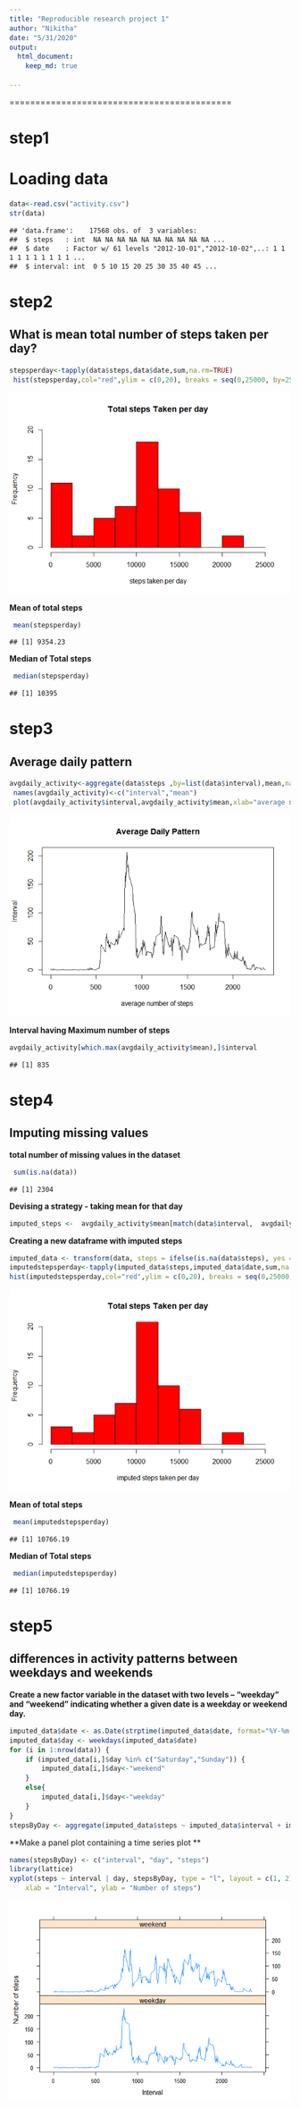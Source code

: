 ```yaml
---
title: "Reproducible research project 1"
author: "Nikitha"
date: "5/31/2020"
output: 
  html_document: 
    keep_md: true 

---
```



===========================================

# step1


# Loading data



```r
data<-read.csv("activity.csv")
str(data)
```

```
## 'data.frame':	17568 obs. of  3 variables:
##  $ steps   : int  NA NA NA NA NA NA NA NA NA NA ...
##  $ date    : Factor w/ 61 levels "2012-10-01","2012-10-02",..: 1 1 1 1 1 1 1 1 1 1 ...
##  $ interval: int  0 5 10 15 20 25 30 35 40 45 ...
```

# step2


## What is mean total number of steps taken per day?



```r
stepsperday<-tapply(data$steps,data$date,sum,na.rm=TRUE)
 hist(stepsperday,col="red",ylim = c(0,20), breaks = seq(0,25000, by=2500),main="Total steps Taken per day",xlab="steps taken per day")
```

![](PA1_template_files/figure-html/unnamed-chunk-2-1.png)<!-- -->
 
 **Mean of total steps**
 
 

```r
 mean(stepsperday)
```

```
## [1] 9354.23
```
 
 
  **Median of Total steps**
 
 

```r
 median(stepsperday)
```

```
## [1] 10395
```
 
 
 
# step3
 
 
## Average daily pattern 



```r
avgdaily_activity<-aggregate(data$steps ,by=list(data$interval),mean,na.rm=TRUE)
 names(avgdaily_activity)<-c("interval","mean")
 plot(avgdaily_activity$interval,avgdaily_activity$mean,xlab="average number of steps ",ylab="Interval",main="Average Daily Pattern",type="l")
```

![](PA1_template_files/figure-html/unnamed-chunk-3-1.png)<!-- -->


**Interval having Maximum number of steps**



```r
avgdaily_activity[which.max(avgdaily_activity$mean),]$interval
```

```
## [1] 835
```


# step4

## Imputing missing values


**total number of missing values in the dataset**




```r
 sum(is.na(data))
```

```
## [1] 2304
```


**Devising a strategy - taking mean for that day**



```r
imputed_steps <-  avgdaily_activity$mean[match(data$interval,  avgdaily_activity$interval)]
```



**Creating a new dataframe with imputed steps**



```r
imputed_data <- transform(data, steps = ifelse(is.na(data$steps), yes = imputed_steps, no = data$steps))
imputedstepsperday<-tapply(imputed_data$steps,imputed_data$date,sum,na.rm=TRUE)
hist(imputedstepsperday,col="red",ylim = c(0,20), breaks = seq(0,25000, by=2500),main="Total steps Taken per day",xlab="imputed steps taken per day")
```

![](PA1_template_files/figure-html/unnamed-chunk-7-1.png)<!-- -->



**Mean of total steps**
 
 

```r
 mean(imputedstepsperday)
```

```
## [1] 10766.19
```
 
 

 **Median of Total steps**
 
 

```r
 median(imputedstepsperday)
```

```
## [1] 10766.19
```



# step5


## differences in activity patterns between weekdays and weekends



**Create a new factor variable in the dataset with two levels – “weekday” and “weekend” indicating whether a given date is a weekday or weekend day.**


```r
imputed_data$date <- as.Date(strptime(imputed_data$date, format="%Y-%m-%d"))
imputed_data$day <- weekdays(imputed_data$date)
for (i in 1:nrow(data)) {
    if (imputed_data[i,]$day %in% c("Saturday","Sunday")) {
        imputed_data[i,]$day<-"weekend"
    }
    else{
        imputed_data[i,]$day<-"weekday"
    }
}
stepsByDay <- aggregate(imputed_data$steps ~ imputed_data$interval + imputed_data$day, imputed_data, mean)
```





**Make a panel plot containing a time series plot **






```r
names(stepsByDay) <- c("interval", "day", "steps")
library(lattice)
xyplot(steps ~ interval | day, stepsByDay, type = "l", layout = c(1, 2), 
    xlab = "Interval", ylab = "Number of steps")
```

![](PA1_template_files/figure-html/unnamed-chunk-11-1.png)<!-- -->


